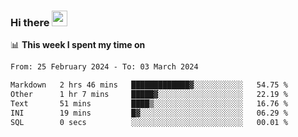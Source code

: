### Hi there <a href="https://www.gautamkrishnar.com/"><img src="https://media.giphy.com/media/hvRJCLFzcasrR4ia7z/giphy.gif" width="25px"></a>

📊 **This week I spent my time on**

<!--START_SECTION:waka-->

```txt
From: 25 February 2024 - To: 03 March 2024

Markdown   2 hrs 46 mins   █████████████▓░░░░░░░░░░░   54.75 %
Other      1 hr 7 mins     █████▓░░░░░░░░░░░░░░░░░░░   22.19 %
Text       51 mins         ████▒░░░░░░░░░░░░░░░░░░░░   16.76 %
INI        19 mins         █▓░░░░░░░░░░░░░░░░░░░░░░░   06.29 %
SQL        0 secs          ░░░░░░░░░░░░░░░░░░░░░░░░░   00.01 %
```

<!--END_SECTION:waka-->
